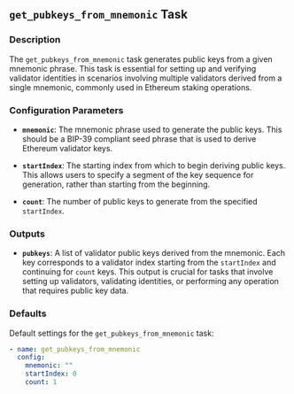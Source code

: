 ## `get_pubkeys_from_mnemonic` Task

### Description
The `get_pubkeys_from_mnemonic` task generates public keys from a given mnemonic phrase. This task is essential for setting up and verifying validator identities in scenarios involving multiple validators derived from a single mnemonic, commonly used in Ethereum staking operations.

### Configuration Parameters

- **`mnemonic`**:
  The mnemonic phrase used to generate the public keys. This should be a BIP-39 compliant seed phrase that is used to derive Ethereum validator keys.

- **`startIndex`**:
  The starting index from which to begin deriving public keys. This allows users to specify a segment of the key sequence for generation, rather than starting from the beginning.

- **`count`**:
  The number of public keys to generate from the specified `startIndex`.

### Outputs

- **`pubkeys`**:
  A list of validator public keys derived from the mnemonic. Each key corresponds to a validator index starting from the `startIndex` and continuing for `count` keys. This output is crucial for tasks that involve setting up validators, validating identities, or performing any operation that requires public key data.

### Defaults

Default settings for the `get_pubkeys_from_mnemonic` task:

```yaml
- name: get_pubkeys_from_mnemonic
  config:
    mnemonic: ""
    startIndex: 0
    count: 1
```
